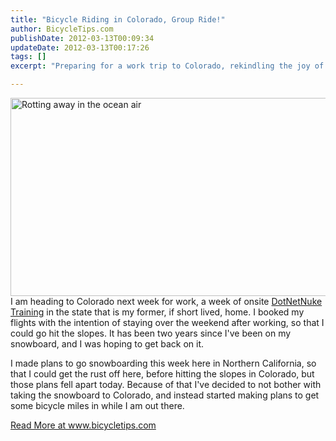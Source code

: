 ```yaml
---
title: "Bicycle Riding in Colorado, Group Ride!"
author: BicycleTips.com
publishDate: 2012-03-13T00:09:34
updateDate: 2012-03-13T00:17:26
tags: []
excerpt: "Preparing for a work trip to Colorado, rekindling the joy of snowboarding gets replaced with the thrill of cycling. Discover more at Bicycletips.com."

---
```

<p><a href="https://www.flickr.com/photos/chammond/6975225251/" title="Rotting away in the ocean air by chrishammond, on Flickr"><img src="https://www.bicycletips.com/portals/18/content/3-12-12-rusty.jpg" width="705" height="317" alt="Rotting away in the ocean air" id="BigPhoto" /></a>I am heading to Colorado next week for work, a week of onsite <a href="https://bit.ly/DnnTraining" target="_blank">DotNetNuke Training</a> in the state that is my former, if short lived, home. I booked my flights with the intention of staying over the weekend after working, so that I could go hit the slopes. It has been two years since I've been on my snowboard, and I was hoping to get back on it.</p> <p>I made plans to go snowboarding this week here in Northern California, so that I could get the rust off here, before hitting the slopes in Colorado, but those plans fell apart today. Because of that I've decided to not bother with taking the snowboard to Colorado, and instead started making plans to get some bicycle miles in while I am out there.</p> <a href="https://www.bicycletips.com/tips/aid/24">Read More at www.bicycletips.com</a>




